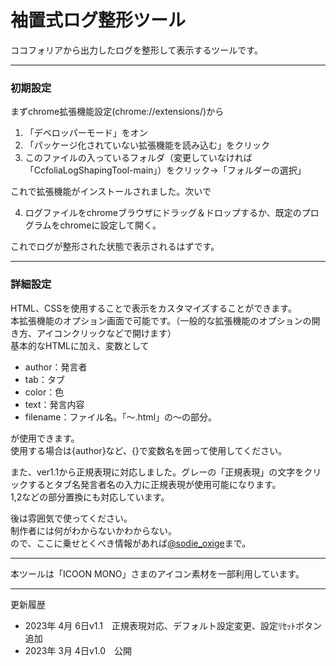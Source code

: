 # 袖置式ログ整形ツール

ココフォリアから出力したログを整形して表示するツールです。  

***

### 初期設定

まずchrome拡張機能設定(chrome://extensions/)から  

1. 「デベロッパーモード」をオン  
2. 「パッケージ化されていない拡張機能を読み込む」をクリック  
3. このファイルの入っているフォルダ（変更していなければ「CcfoliaLogShapingTool-main」）をクリック→「フォルダーの選択」  

これで拡張機能がインストールされました。次いで  

4. ログファイルをchromeブラウザにドラッグ＆ドロップするか、既定のプログラムをchromeに設定して開く。  

これでログが整形された状態で表示されるはずです。  

***

### 詳細設定

HTML、CSSを使用することで表示をカスタマイズすることができます。  
本拡張機能のオプション画面で可能です。（一般的な拡張機能のオプションの開き方、アイコンクリックなどで開けます）  
基本的なHTMLに加え、変数として  

 - author：発言者
 - tab：タブ
 - color：色
 - text：発言内容
 - filename：ファイル名。「～.html」の～の部分。

が使用できます。  
使用する場合は{author}など、{}で変数名を囲って使用してください。  

また、ver1.1から正規表現に対応しました。グレーの「正規表現」の文字をクリックするとタブ名発言者名の入力に正規表現が使用可能になります。  
$1,$2などの部分置換にも対応しています。  

後は雰囲気で使ってください。  
制作者には何がわからないかわからない。  
ので、ここに乗せとくべき情報があれば[@sodie_oxige](https://twitter.com/sodie_oxige)まで。  

***

本ツールは「ICOON MONO」さまのアイコン素材を一部利用しています。  

***

更新履歴  

 - 2023年 4月 6日v1.1　正規表現対応、デフォルト設定変更、設定ﾘｾｯﾄボタン追加
 - 2023年 3月 4日v1.0　公開

